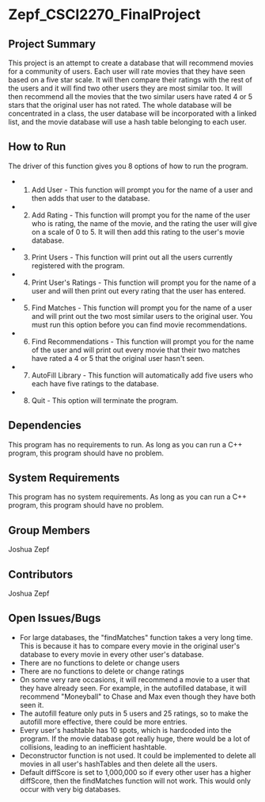 # Zepf_CSCI2270_FinalProject

Project Summary
---------------
This project is an attempt to create a database that will recommend movies for a community of users. Each user will rate movies that they have seen based on a five star scale. It will then compare their ratings with the rest of the users and it will find two other users they are most similar too. It will then recommend all the movies that the two similar users have rated 4 or 5 stars that the original user has not rated. The whole database will be concentrated in a class, the user database will be incorporated with a linked list, and the movie database will use a hash table belonging to each user.

How to Run
----------
The driver of this function gives you 8 options of how to run the program.
- 1. Add User - This function will prompt you for the name of a user and then adds that user to the database.
- 2. Add Rating - This function will prompt you for the name of the user who is rating, the name of the movie, and the rating the user will give on a scale of 0 to 5. It will then add this rating to the user's movie database.
- 3. Print Users - This function will print out all the users currently registered with the program.
- 4. Print User's Ratings - This function will prompt you for the name of a user and will then print out every rating that the user has entered.
- 5. Find Matches - This function will prompt you for the name of a user and will print out the two most similar users to the original user. You must run this option before you can find movie recommendations.
- 6. Find Recommendations - This function will prompt you for the name of the user and will print out every movie that their two matches have rated a 4 or 5 that the original user hasn't seen. 
- 7. AutoFill Library - This function will automatically add five users who each have five ratings to the database.
- 8. Quit - This option will terminate the program.

Dependencies
------------
This program has no requirements to run. As long as you can run a C++ program, this program should have no problem.

System Requirements
-------------------
This program has no system requirements. As long as you can run a C++ program, this program should have no problem.

Group Members
-------------
Joshua Zepf

Contributors
------------
Joshua Zepf

Open Issues/Bugs
----------------
- For large databases, the "findMatches" function takes a very long time. This is because it has to compare every movie in the original user's database to every movie in every other user's database. 
- There are no functions to delete or change users
- There are no functions to delete or change ratings
- On some very rare occasions, it will recommend a movie to a user that they have already seen. For example, in the autofilled database, it will recommend "Moneyball" to Chase and Max even though they have both seen it.
- The autofill feature only puts in 5 users and 25 ratings, so to make the autofill more effective, there could be more entries.
- Every user's hashtable has 10 spots, which is hardcoded into the program. If the movie database got really huge, there would be a lot of collisions, leading to an inefficient hashtable.
- Deconstructor function is not used. It could be implemented to delete all movies in all user's hashTables and then delete all the users.
- Default diffScore is set to 1,000,000 so if every other user has a higher diffScore, then the findMatches function will not work. This would only occur with very big databases.
